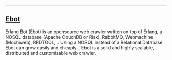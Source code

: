 ---
## [Ebot](http://www.redaelli.org/matteo-blog/projects/ebot/)
Erlang Bot (Ebot) is an opensource web crawler written on top of Erlang, a NOSQL database (Apache CouchDB or Riak),  RabbitMQ, Webmachine (Mochiweb), RRDTOOL, .. Using a NOSQL instead of a Relational Database, Ebot can grow easily and cheaply…  Ebot is a solid and highly scalable, distribuited and customizable web crawler.
